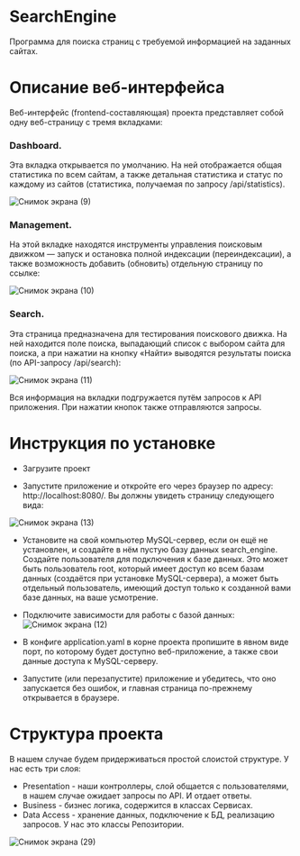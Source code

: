 # SearchEngine
Программа для поиска страниц с требуемой информацией на заданных сайтах.

# Описание веб-интерфейса

Веб-интерфейс (frontend-составляющая) проекта представляет собой одну веб-страницу с тремя вкладками:

### Dashboard. 
Эта вкладка открывается по умолчанию. На ней отображается общая статистика по всем сайтам, а также детальная статистика и статус по каждому из сайтов (статистика, получаемая по запросу /api/statistics).

![Снимок экрана (9)](https://github.com/SidRuslan/SearchEngine/assets/143624339/81f90108-a7d5-4b90-8ac0-c546c1b3ab19)

### Management. 
На этой вкладке находятся инструменты управления поисковым движком — запуск и остановка полной индексации (переиндексации), а также возможность добавить (обновить) отдельную страницу по ссылке:

![Снимок экрана (10)](https://github.com/SidRuslan/SearchEngine/assets/143624339/c7501946-afe0-45ea-ab56-290d2836f7e6)

### Search. 
Эта страница предназначена для тестирования поискового движка. На ней находится поле поиска, выпадающий список с выбором сайта для поиска, а при нажатии на кнопку «Найти» выводятся результаты поиска (по API-запросу /api/search):

![Снимок экрана (11)](https://github.com/SidRuslan/SearchEngine/assets/143624339/d81b212a-0660-4020-9527-6a2d22774250)

Вся информация на вкладки подгружается путём запросов к API приложения. При нажатии кнопок также отправляются запросы.

# Инструкция по установке

* Загрузите проект

* Запустите приложение и откройте его через браузер по адресу: http://localhost:8080/. Вы должны увидеть страницу следующего вида:

![Снимок экрана (13)](https://github.com/SidRuslan/SearchEngine/assets/143624339/40b72b53-6919-4f91-ab56-0e5bce8b8e0b)

* Установите на свой компьютер MySQL-сервер, если он ещё не установлен, и создайте в нём пустую базу данных search_engine. Создайте пользователя для подключения к базе данных. Это может быть пользователь root, который имеет доступ ко всем базам данных (создаётся при установке MySQL-сервера), а может быть отдельный пользователь, имеющий доступ только к созданной вами базе данных, на ваше усмотрение.

* Подключите зависимости для работы с базой данных:
![Снимок экрана (12)](https://github.com/SidRuslan/SearchEngine/assets/143624339/709652ef-ccad-4c6e-a4b0-e03a77eafd0f)

* В конфиге application.yaml в корне проекта пропишите в явном виде порт, по которому будет доступно веб-приложение, а также свои данные доступа к MySQL-серверу.

* Запустите (или перезапустите) приложение и убедитесь, что оно запускается без ошибок, и главная страница по-прежнему открывается в браузере.

# Структура проекта

В нашем случае будем придерживаться простой слоистой структуре. У нас есть три слоя:

* Presentation - наши контроллеры, слой общается с пользователями, в нашем случае ожидает запросы по API. И отдает ответы.
* Business - бизнес логика, содержится в классах Сервисах.
* Data Access -  хранение данных, подключение к БД, реализацию запросов. У нас это классы Репозитории.

![Снимок экрана (29)](https://github.com/SidRuslan/SearchEngine/assets/143624339/3780ef01-cd2c-44c2-8418-b069dd236ce8)


